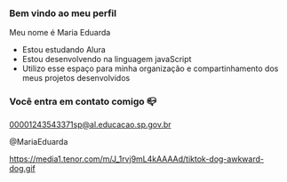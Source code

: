### Bem vindo ao meu perfil

Meu nome é Maria Eduarda

- Estou estudando Alura
- Estou desenvolvendo na linguagem javaScript
- Utilizo esse espaço para minha organização e compartinhamento dos meus projetos desenvolvidos

### Você entra em contato comigo 📪

00001243543371sp@al.educacao.sp.gov.br

@MariaEduarda

https://media1.tenor.com/m/J_1rvj9mL4kAAAAd/tiktok-dog-awkward-dog.gif
